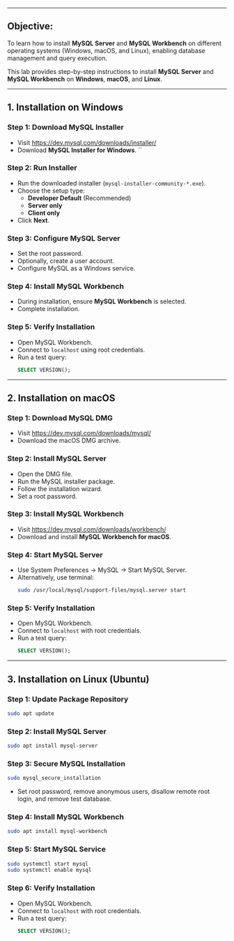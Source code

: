 ____
## Objective:

To learn how to install **MySQL Server** and **MySQL Workbench** on different operating systems (Windows, macOS, and Linux), enabling database management and query execution.

This lab provides step-by-step instructions to install **MySQL Server** and **MySQL Workbench** on **Windows**, **macOS**, and **Linux**.

---

## 1. Installation on Windows

### Step 1: Download MySQL Installer
- Visit https://dev.mysql.com/downloads/installer/
- Download **MySQL Installer for Windows**.
``
### Step 2: Run Installer
- Run the downloaded installer (`mysql-installer-community-*.exe`).
- Choose the setup type:
  - **Developer Default** (Recommended)
  - **Server only**
  - **Client only**
- Click **Next**.

### Step 3: Configure MySQL Server
- Set the root password.
- Optionally, create a user account.
- Configure MySQL as a Windows service.

### Step 4: Install MySQL Workbench
- During installation, ensure **MySQL Workbench** is selected.
- Complete installation.

### Step 5: Verify Installation
- Open MySQL Workbench.
- Connect to `localhost` using root credentials.
- Run a test query:
  ```sql
  SELECT VERSION();
  ```

---

##  2. Installation on macOS

### Step 1: Download MySQL DMG
- Visit https://dev.mysql.com/downloads/mysql/
- Download the macOS DMG archive.

### Step 2: Install MySQL Server
- Open the DMG file.
- Run the MySQL installer package.
- Follow the installation wizard.
- Set a root password.

### Step 3: Install MySQL Workbench
- Visit https://dev.mysql.com/downloads/workbench/
- Download and install **MySQL Workbench for macOS**.

### Step 4: Start MySQL Server
- Use System Preferences → MySQL → Start MySQL Server.
- Alternatively, use terminal:
  ```bash
  sudo /usr/local/mysql/support-files/mysql.server start
  ```

### Step 5: Verify Installation
- Open MySQL Workbench.
- Connect to `localhost` with root credentials.
- Run a test query:
  ```sql
  SELECT VERSION();
  ```

---

##  3. Installation on Linux (Ubuntu)

### Step 1: Update Package Repository
```bash
sudo apt update
```

### Step 2: Install MySQL Server
```bash
sudo apt install mysql-server
```

### Step 3: Secure MySQL Installation
```bash
sudo mysql_secure_installation
```
- Set root password, remove anonymous users, disallow remote root login, and remove test database.

### Step 4: Install MySQL Workbench
```bash
sudo apt install mysql-workbench
```

### Step 5: Start MySQL Service
```bash
sudo systemctl start mysql
sudo systemctl enable mysql
```

### Step 6: Verify Installation
- Open MySQL Workbench.
- Connect to `localhost` with root credentials.
- Run a test query:
  ```sql
  SELECT VERSION();
  ```


